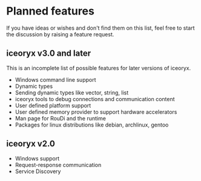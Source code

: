 # Planned features

If you have ideas or wishes and don't find them on this list,
feel free to start the discussion by raising a feature request.

## iceoryx v3.0 and later

This is an incomplete list of possible features for later versions of
iceoryx.

* Windows command line support
* Dynamic types
* Sending dynamic types like vector, string, list
* iceoryx tools to debug connections and communication content
* User defined platform support
* User defined memory provider to support hardware accelerators
* Man page for RouDi and the runtime
* Packages for linux distributions like debian, archlinux, gentoo

## iceoryx v2.0

* Windows support
* Request-response communication
* Service Discovery
